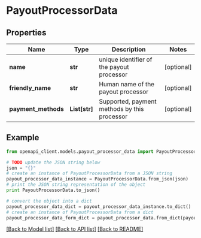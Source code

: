# PayoutProcessorData


## Properties
Name | Type | Description | Notes
------------ | ------------- | ------------- | -------------
**name** | **str** | unique identifier of the payout processor | [optional] 
**friendly_name** | **str** | Human name of the payout processor | [optional] 
**payment_methods** | **List[str]** | Supported, payment methods by this processor | [optional] 

## Example

```python
from openapi_client.models.payout_processor_data import PayoutProcessorData

# TODO update the JSON string below
json = "{}"
# create an instance of PayoutProcessorData from a JSON string
payout_processor_data_instance = PayoutProcessorData.from_json(json)
# print the JSON string representation of the object
print PayoutProcessorData.to_json()

# convert the object into a dict
payout_processor_data_dict = payout_processor_data_instance.to_dict()
# create an instance of PayoutProcessorData from a dict
payout_processor_data_form_dict = payout_processor_data.from_dict(payout_processor_data_dict)
```
[[Back to Model list]](../README.md#documentation-for-models) [[Back to API list]](../README.md#documentation-for-api-endpoints) [[Back to README]](../README.md)


